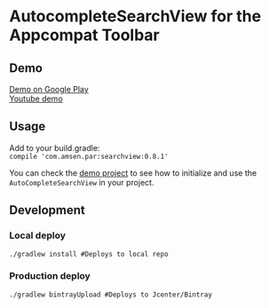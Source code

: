 # AutocompleteSearchView for the Appcompat Toolbar

## Demo

[Demo on Google Play][1]  
[Youtube demo][2]

## Usage
Add to your build.gradle:  
`compile 'com.amsen.par:searchview:0.8.1'`

You can check the [demo project][3] to see how to initialize and use the `AutoCompleteSearchView` in your project. 

## Development
### Local deploy

    ./gradlew install #Deploys to local repo

### Production deploy
    ./gradlew bintrayUpload #Deploys to Jcenter/Bintray
    
[1]: https://play.google.com/apps/publish/?dev_acc=11325361361881484375#AppDashboardPlace:p=com.amsen.par.searchview.demo
[2]: https://youtu.be/5Y-M5EuBEpM
[3]: https://github.com/paramsen/autocomplete-toolbar-search-view/blob/master/demo/src/main/java/com/amsen/par/searchview/demo/simple/MainActivity.java
